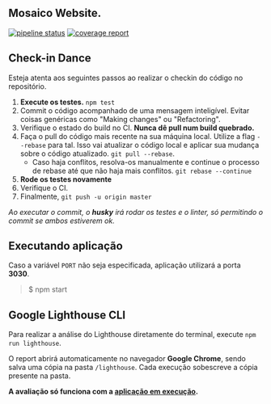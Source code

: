 ## Mosaico Website.
[![pipeline status](https://gitlab.com/mosaico-developers/mosaico-website/badges/master/pipeline.svg)](https://gitlab.com/mosaico-developers/mosaico-website/commits/master)
[![coverage report](https://gitlab.com/mosaico-developers/mosaico-website/badges/master/coverage.svg)](https://gitlab.com/mosaico-developers/mosaico-website/commits/master)

## Check-in Dance
Esteja atenta aos seguintes passos ao realizar o checkin do código no repositório.

1. **Execute os testes.** ```npm test```
2. Commit o código acompanhado de uma mensagem inteligível. Evitar coisas genéricas como "Making changes" ou "Refactoring". 
3. Verifique o estado do build no CI. **Nunca dê pull num build quebrado.**
4. Faça o pull do código mais recente na sua máquina local. Utilize a flag ```--rebase``` para tal. Isso vai atualizar o código local e aplicar sua mudança sobre o código atualizado. ```git pull --rebase```.
    * Caso haja conflitos, resolva-os manualmente e continue o processo de rebase até que não haja mais conflitos. ```git rebase --continue```
5. **Rode os testes novamente**
6. Verifique o CI.
7. Finalmente, ```git push -u origin master```

*Ao executar o commit, o **husky** irá rodar os testes e o linter, só permitindo o commit se ambos estiverem ok.*

## Executando aplicação
Caso a variável ```PORT``` não seja especificada, aplicação utilizará a porta **3030**.
> $ npm start

## Google Lighthouse CLI
Para realizar a análise do Lighthouse diretamente do terminal, execute ```npm run lighthouse```.

O report abrirá automaticamente no navegador **Google Chrome**, sendo salva uma cópia na pasta ```/lighthouse```. Cada execução sobescreve a cópia presente na pasta.

**A avaliação só funciona com a [aplicação em execução](#executando-aplicação).**